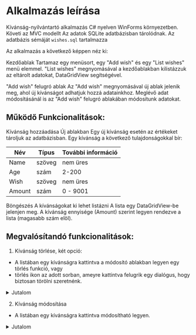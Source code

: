 # Alkalmazás leírása
Kívánság-nyilvántartó alkalmazás C# nyelven WinForms környezetben.
Követi az MVC modellt
Az adatok SQLite adatbázisban tárolódnak.
Az adatbázis sémáját `wishes.sql` tartalmazza


Az alkalmazás a következő képpen néz ki:


Kezdőablak
Tartamaz egy menüsort, egy "Add wish" és egy "List wishes" menü elemmel.
"List wishes" megnyomásával a kezdőablakban kilistázzuk az eltárolt adatokat, DataGridView segítségével.

"Add wish" felugró ablak
Az "Add wish" megnyomásával új ablak jelenik meg, ahol új kívánságot adhatjuk hozzá adatainkhoz.
Meglévő adat módosításánál is az "Add wish" felugró ablakában módosítunk  adatokat.

## Működő Funkcionalitások:

Kívánság hozzáadása
Új ablakban
Egy új kívánság esetén az értékeket tároljuk az adatbázisban.
Egy kívánság a következő tulajdonságokkal bír:

| Név    | Típus  | További információ |
|----------|-----------|----------------------------|
| Name | szöveg | nem üres                |
| Age     | szám    | 2-200                       |
| Wish   | szöveg | nem üres                |
| Amount | szám | 0 - 9001                  |

Böngészés
A kívánságokat ki lehet listázni
A lista egy DataGridView-be jelenjen meg.
A kívánság ennyisége (Amount) szerint legyen rendezve a lista (magasabb szám elöl).

## Megvalósítandó funkcionalitások:
1. Kívánság törlése, két opció:
- A listában egy kívánságra kattintva a módosító ablakban legyen egy törlés funkció, vagy
- törlés ikon az adott sorban, ameyre kattintva felugrik egy dialógus, hogy biztosan törölni szeretnénk.
<details>
  <summary>Jutalom</summary>
  
  ```+1 plusz pont, és mehetsz haza :)```
  ```ha mindkettőt megoldod, akkor +3 értelem szerűen```
  
</details>

2. Kívánság módosítása
- A listában egy kívánságra kattintva módosítható legyen.
<details>
  <summary>Jutalom</summary>
  
  ```+2 plusz pont, és mehetsz haza :)```
  
</details>

